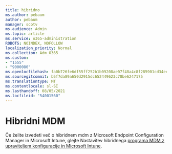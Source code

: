 ```yaml
---
title: hibridno
ms.author: pebaum
author: pebaum
manager: scotv
ms.audience: Admin
ms.topic: article
ms.service: o365-administration
ROBOTS: NOINDEX, NOFOLLOW
localization_priority: Normal
ms.collection: Adm_O365
ms.custom:
- "1555"
- "9000080"
ms.openlocfilehash: fa0b726fe6df55ff252b1b09208ae07f48a4c8f285901cd34ee356fd842b0507
ms.sourcegitcommit: b5f7da89a650d2915dc652449623c78be6247175
ms.translationtype: MT
ms.contentlocale: sl-SI
ms.lasthandoff: 08/05/2021
ms.locfileid: "54001560"
---
```

# <a name="hybrid-mdm"></a>Hibridni MDM

Če želite izvedeti več o hibridnem mdm z Microsoft Endpoint Configuration Manager in Microsoft Intune, glejte Nastavitev hibridnega [programa MDM z upraviteljem konfiguracije in Microsoft Intune](https://docs.microsoft.com/configmgr/mdm/deploy-use/setup-hybrid-mdm).